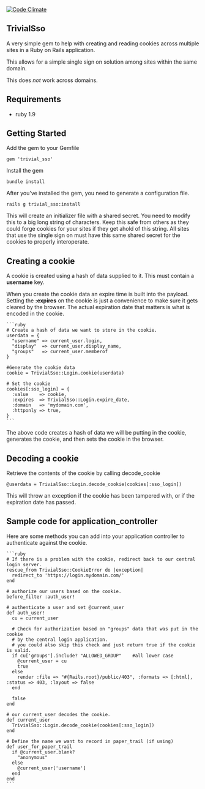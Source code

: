 [![Code Climate](https://codeclimate.com/github/nacengineer/trivialsso.png)](https://codeclimate.com/github/nacengineer/trivialsso)

## TrivialSso

A very simple gem to help with creating and reading cookies across multiple sites in a Ruby on Rails application.

This allows for a simple single sign on solution among sites within the same domain.

This does *not* work across domains.

## Requirements

- ruby 1.9

## Getting Started

Add the gem to your Gemfile

    gem 'trivial_sso'

Install the gem

    bundle install

After you've installed the gem, you need to generate a configuration file.

    rails g trivial_sso:install

This will create an initializer file with a shared secret. You need to modify this to a big long string of characters. Keep this safe from others as they could forge cookies for your sites if they get ahold of this string. All sites that use the single sign on must have this same shared secret for the cookies to properly interoperate.

## Creating a cookie

A cookie is created using a hash of data supplied to it. This must contain a **username** key.

When you create the cookie data an expire time is built into the payload. Setting the **:expires** on the cookie is just a convenience to make sure it gets cleared by the browser. The actual expiration date that matters is what is encoded in the cookie.

    ```ruby
    # Create a hash of data we want to store in the cookie.
    userdata = {
      "username" => current_user.login,
      "display"  => current_user.display_name,
      "groups"   => current_user.memberof
    }

    #Generate the cookie data
    cookie = TrivialSso::Login.cookie(userdata)

    # Set the cookie
    cookies[:sso_login] = {
      :value    => cookie,
      :expires  => TrivialSso::Login.expire_date,
      :domain   => 'mydomain.com',
      :httponly => true,
    }
    ```

The above code creates a hash of data we will be putting in the cookie, generates the cookie, and then sets the cookie in the browser.

## Decoding a cookie

Retrieve the contents of the cookie by calling decode_cookie

    @userdata = TrivialSso::Login.decode_cookie(cookies[:sso_login])

This will throw an exception if the cookie has been tampered with, or if the expiration date has passed.

## Sample code for application_controller

Here are some methods you can add into your application controller to authenticate against the cookie.

    ```ruby
    # If there is a problem with the cookie, redirect back to our central login server.
    rescue_from TrivialSso::CookieError do |exception|
      redirect_to 'https://login.mydomain.com/'
    end

    # authorize our users based on the cookie.
    before_filter :auth_user!

    # authenticate a user and set @current_user
    def auth_user!
      cu = current_user

      # Check for authorization based on "groups" data that was put in the cookie
      # by the central login application.
      # you could also skip this check and just return true if the cookie is valid.
      if cu['groups'].include? "ALLOWED_GROUP"    #all lower case
        @current_user = cu
        true
      else
        render :file => "#{Rails.root}/public/403", :formats => [:html], :status => 403, :layout => false
      end

      false
    end

    # our current_user decodes the cookie.
    def current_user
      TrivialSso::Login.decode_cookie(cookies[:sso_login])
    end

    # Define the name we want to record in paper_trail (if using)
    def user_for_paper_trail
      if @current_user.blank?
        "anonymous"
      else
        @current_user['username']
      end
    end
    ```

